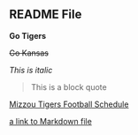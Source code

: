 
## README File 

__Go Tigers__

~~Go Kansas~~

*This is italic*

> This is a block quote

[Mizzou Tigers Football Schedule](https://mutigers.com/schedule.aspx?schedule=459)

[a link to Markdown file](Markdown.md)
